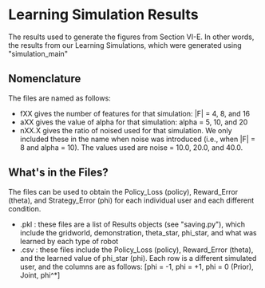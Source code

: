 # Learning Simulation Results

The results used to generate the figures from Section VI-E. In other words, the results from our Learning Simulations, which were generated using "simulation_main"

## Nomenclature

The files are named as follows:

- fXX gives the number of features for that simulation: |F| = 4, 8, and 16
- aXX gives the value of alpha for that simulation: alpha = 5, 10, and 20
- nXX.X gives the ratio of noised used for that simulation. We only included these in the name when noise was introduced (i.e., when |F| = 8 and alpha = 10). The values used are noise = 10.0, 20.0, and 40.0.

## What's in the Files?

The files can be used to obtain the Policy_Loss (policy), Reward_Error (theta), and Strategy_Error (phi) for each individual user and each different condition.

- .pkl : these files are a list of Results objects (see "saving.py"), which include the gridworld, demonstration, theta_star, phi_star, and what was learned by each type of robot
- .csv : these files include the Policy_Loss (policy), Reward_Error (theta), and the learned value of phi_star (phi). Each row is a different simulated user, and the columns are as follows: [phi = -1, phi = +1, phi = 0 (Prior), Joint, phi^*]
